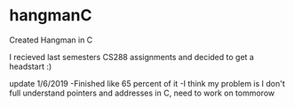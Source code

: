 # hangmanC
Created Hangman in C 

I recieved last semesters CS288 assignments and decided to get a headstart :)

update 1/6/2019
-Finished like 65 percent of it
-I think my problem is I don't full understand pointers and addresses in C, need to work on tommorow
